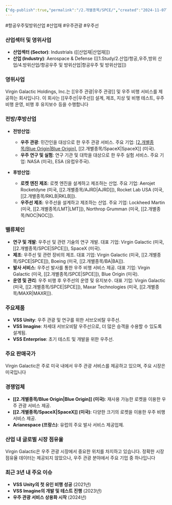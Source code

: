 ```yaml
---
{"dg-publish":true,"permalink":"/2.개별종목/SPCE/","created":"2024-11-07T12:05:14.139+09:00","updated":"2025-07-29T21:37:05.211+09:00"}
---
```


#항공우주및방위산업 #산업재 #우주관광  #우주선 

### 산업섹터 및 영위사업

- **산업섹터 (Sector)**: Industrials ([[산업재\|산업재]])
- **산업 (Industry)**: Aerospace & Defense ([[1.Study/2.산업/항공,우주,방위 산업/4.방위산업/항공우주 및 방위산업\|항공우주 및 방위산업]])

### 영위사업

Virgin Galactic Holdings, Inc.는 [[우주 관광\|우주 관광]] 및 우주 비행 서비스를 제공하는 회사입니다. 이 회사는 [[우주선\|우주선]] 설계, 제조, 지상 및 비행 테스트, 우주 비행 운영, 비행 후 유지보수 등을 수행합니다

### 전방/후방산업

- **전방산업**:
    - **우주 관광**: 민간인을 대상으로 한 우주 관광 서비스. 주요 기업: [[2.개별종목/Blue Origin\|Blue Origin]](미국), [[2.개별종목/SpaceX\|SpaceX]] (미국).
    - **우주 연구 및 실험**: 연구 기관 및 대학을 대상으로 한 우주 실험 서비스. 주요 기업: NASA (미국), ESA (유럽우주국).
      
- **후방산업**:
    - **로켓 엔진 제조**: 로켓 엔진을 설계하고 제조하는 산업. 주요 기업: Aerojet Rocketdyne (미국, [[2.개별종목/AJRD\|AJRD]]), Rocket Lab USA (미국, [[2.개별종목/RKLB\|RKLB]]).
    - **우주선 제조**: 우주선을 설계하고 제조하는 산업. 주요 기업: Lockheed Martin (미국, [[2.개별종목/LMT\|LMT]]), Northrop Grumman (미국, [[2.개별종목/NOC\|NOC]]).

### 밸류체인

- **연구 및 개발**: 우주선 및 관련 기술의 연구 개발. 대표 기업: Virgin Galactic (미국, [[2.개별종목/SPCE\|SPCE]]), SpaceX (미국).
- **제조**: 우주선 및 관련 장비의 제조. 대표 기업: Virgin Galactic (미국, [[2.개별종목/SPCE\|SPCE]]), Boeing (미국, [[2.개별종목/BA\|BA]]).
- **발사 서비스**: 우주선 발사를 통한 우주 비행 서비스 제공. 대표 기업: Virgin Galactic (미국, [[2.개별종목/SPCE\|SPCE]]), Blue Origin (미국).
- **운영 및 관리**: 우주 비행 후 우주선의 운영 및 유지보수. 대표 기업: Virgin Galactic (미국, [[2.개별종목/SPCE\|SPCE]]), Maxar Technologies (미국, [[2.개별종목/MAXR\|MAXR]]).

### 주요제품

- **VSS Unity**: 우주 관광 및 연구를 위한 서브오비탈 우주선.
- **VSS Imagine**: 차세대 서브오비탈 우주선으로, 더 많은 승객을 수용할 수 있도록 설계됨.
- **VSS Enterprise**: 초기 테스트 및 개발을 위한 우주선.

### 주요 판매국가

Virgin Galactic은 주로 미국 내에서 우주 관광 서비스를 제공하고 있으며, 주요 시장은 미국입니다

### 경쟁업체

- **[[2.개별종목/Blue Origin\|Blue Origin]] (미국)**: 재사용 가능한 로켓을 이용한 우주 관광 서비스 제공.
- **[[2.개별종목/SpaceX\|SpaceX]] (미국)**: 다양한 크기의 로켓을 이용한 우주 비행 서비스 제공.
- **Arianespace (프랑스)**: 유럽의 주요 발사 서비스 제공업체.

### 산업 내 글로벌 시장 점유율

Virgin Galactic은 우주 관광 시장에서 중요한 위치를 차지하고 있습니다. 정확한 시장 점유율 데이터는 제공되지 않았으나, 우주 관광 분야에서 주요 기업 중 하나입니다

### 최근 3년 내 주요 이슈

- **VSS Unity의 첫 유인 비행 성공** (2021년)
- **VSS Imagine의 개발 및 테스트 진행** (2023년)
- **우주 관광 서비스 상용화 시작** (2024년)